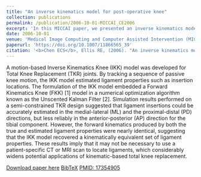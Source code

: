 ```yaml
---
title: "An inverse kinematics model for post-operative knee"
collection: publications
permalink: /publication/2006-10-01-MICCAI_CE2006
excerpt: 'In this MICCAI paper, we presented an inverse kinematics model for knees after total knee arthroplasty.'
date: 2006-10-01
venue: 'Medical Image Computing and Computer Assisted Intervention (MICCAI)'
paperurl: 'https://doi.org/10.1007/11866565_39'
citation: '<b>Chen ECS</b>, Ellis RE, (2006). "An inverse kinematics model for post-operative knee"; in <i>Medical Image Computing and Computer Assisted Intervention -- MICCAI 2006</i>, LNCS 4190, pp. 313-320.'
---
```


A motion-based Inverse Kinematics Knee (IKK) model was developed for Total Knee Replacement (TKR) joints. By tracking a sequence of passive knee motion, the IKK model estimated ligament properties such as insertion locations. The formulation of the IKK model embedded a Forward Kinematics Knee (FKK) [1] model in a numerical optimization algorithm known as the Unscented Kalman Filter [2]. Simulation results performed on a semi-constrained TKR design suggested that ligament insertions could be accurately estimated in the medial-lateral (ML) and the proximal-distal (PD) directions, but less reliably in the anterior-posterior (AP) direction for the tibial component. However, the forward kinematics produced by both the true and estimated ligament properties were nearly identical, suggesting that the IKK model recovered a kinematically equivalent set of ligament properties. These results imply that it may not be necessary to use a patient-specific CT or MRI scan to locate ligaments, which considerably widens potential applications of kinematic-based total knee replacement.

[Download paper here](https://doi.org/10.1007/11866565_39) [BibTeX](./../files/bibtex/CE2006.bib) [PMID: 17354905](https://pubmed.ncbi.nlm.nih.gov/17354905/)